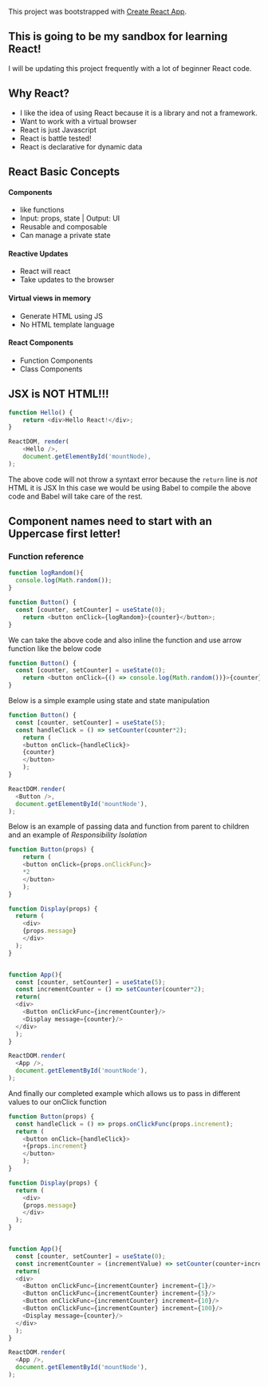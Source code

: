 This project was bootstrapped with [Create React App](https://github.com/facebook/create-react-app).

## This is going to be my sandbox for learning React!

I will be updating this project frequently with a lot of beginner React code.


## Why React?
* I like the idea of using React because it is a library and not a framework.
* Want to work with a virtual browser
* React is just Javascript
* React is battle tested!
* React is declarative for dynamic data

## React Basic Concepts
#### Components
* like functions
* Input: props, state | Output: UI
* Reusable and composable
* Can manage a private state
#### Reactive Updates
* React will react
* Take updates to the browser
#### Virtual views in memory
* Generate HTML using JS
* No HTML template language

#### React Components
* Function Components
* Class Components

## JSX is NOT HTML!!!

```javascript
function Hello() {
	return <div>Hello React!</div>;
}

ReactDOM, render(
    <Hello />,
    document.getElementById('mountNode),
);
```
The above code will not throw a syntaxt error because the `return` line is *not* HTML it is JSX
In this case we would be using Babel to compile the above code and Babel will take care of the rest.

## Component names need to start with an Uppercase first letter!

### Function reference
```javascript
function logRandom(){
  console.log(Math.random());
}

function Button() {
  const [counter, setCounter] = useState(0);
	return <button onClick={logRandom}>{counter}</button>;
}
```
We can take the above code and also inline the function and use arrow function like the below code
```javascript
function Button() {
  const [counter, setCounter] = useState(0);
	return <button onClick={() => console.log(Math.random())}>{counter}</button>;
}
```
Below is a simple example using state and state manipulation

```javascript
function Button() {
  const [counter, setCounter] = useState(5);
  const handleClick = () => setCounter(counter*2);
    return (
    <button onClick={handleClick}>
    {counter}
    </button>
    );
}

ReactDOM.render(
  <Button />, 
  document.getElementById('mountNode'),
);
```
Below is an example of passing data and function from parent to children and an example of *Responsibility Isolation*

```javascript
function Button(props) {
    return (
    <button onClick={props.onClickFunc}>
    *2
    </button>
    );
}

function Display(props) {
  return (
    <div>
    {props.message}
    </div>
  );
}


function App(){
  const [counter, setCounter] = useState(5);
  const incrementCounter = () => setCounter(counter*2);
  return(
  <div>
    <Button onClickFunc={incrementCounter}/>
    <Display message={counter}/>
  </div>
  );
}

ReactDOM.render(
  <App />, 
  document.getElementById('mountNode'),
);
```

And finally our completed example which allows us to pass in different values to our onClick function

```javascript
function Button(props) {
  const handleClick = () => props.onClickFunc(props.increment);
  return (
    <button onClick={handleClick}>
    +{props.increment}
    </button>
    );
}

function Display(props) {
  return (
    <div>
    {props.message}
    </div>
  );
}


function App(){
  const [counter, setCounter] = useState(0);
  const incrementCounter = (incrementValue) => setCounter(counter+incrementValue);
  return(
  <div>
    <Button onClickFunc={incrementCounter} increment={1}/>
    <Button onClickFunc={incrementCounter} increment={5}/>
    <Button onClickFunc={incrementCounter} increment={10}/>
    <Button onClickFunc={incrementCounter} increment={100}/>
    <Display message={counter}/>
  </div>
  );
}

ReactDOM.render(
  <App />, 
  document.getElementById('mountNode'),
);
```
